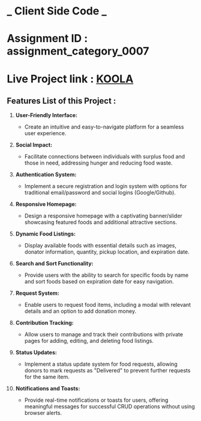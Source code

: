 # **_ Client Side Code _**

# Assignment ID : assignment_category_0007

# Live Project link : [KOOLA](https://kola-sakib.netlify.app/)

## Features List of this Project :

1. **User-Friendly Interface:**

   - Create an intuitive and easy-to-navigate platform for a seamless user experience.

2. **Social Impact:**

   - Facilitate connections between individuals with surplus food and those in need, addressing hunger and reducing food waste.

3. **Authentication System:**

   - Implement a secure registration and login system with options for traditional email/password and social logins (Google/Github).

4. **Responsive Homepage:**

   - Design a responsive homepage with a captivating banner/slider showcasing featured foods and additional attractive sections.

5. **Dynamic Food Listings:**

   - Display available foods with essential details such as images, donator information, quantity, pickup location, and expiration date.

6. **Search and Sort Functionality:**

   - Provide users with the ability to search for specific foods by name and sort foods based on expiration date for easy navigation.

7. **Request System:**

   - Enable users to request food items, including a modal with relevant details and an option to add donation money.

8. **Contribution Tracking:**

   - Allow users to manage and track their contributions with private pages for adding, editing, and deleting food listings.

9. **Status Updates:**

   - Implement a status update system for food requests, allowing donors to mark requests as "Delivered" to prevent further requests for the same item.

10. **Notifications and Toasts:**
    - Provide real-time notifications or toasts for users, offering meaningful messages for successful CRUD operations without using browser alerts.
